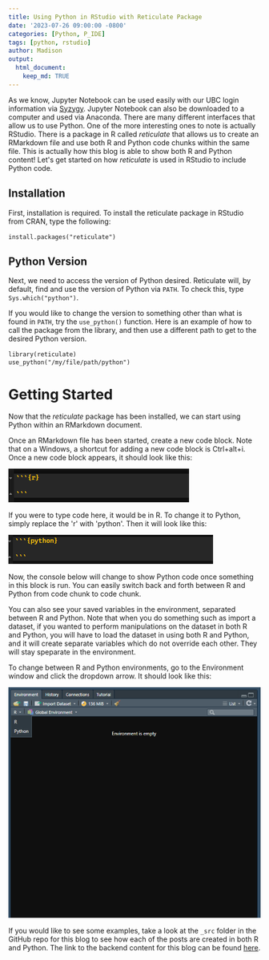 ```yaml
---
title: Using Python in RStudio with Reticulate Package
date: '2023-07-26 09:00:00 -0800'
categories: [Python, P_IDE]
tags: [python, rstudio]
author: Madison
output: 
  html_document:
    keep_md: TRUE
---
```




As we know, Jupyter Notebook can be used easily with our UBC login information via [Syzygy](https://ubc.syzygy.ca/). Jupyter Notebook can also be downloaded to a computer and used via Anaconda. There are many different interfaces that allow us to use Python. One of the more interesting ones to note is actually RStudio. There is a package in R called *reticulate* that allows us to create an RMarkdown file and use both R and Python code chunks within the same file. This is actually how this blog is able to show both R and Python content! Let's get started on how *reticulate* is used in RStudio to include Python code.

## Installation

First, installation is required. To install the reticulate package in RStudio from CRAN, type the following:

```
install.packages("reticulate")
```

## Python Version

Next, we need to access the version of Python desired. Reticulate will, by default, find and use the version of Python via `PATH`. To check this, type `Sys.which("python")`.

If you would like to change the version to something other than what is found in `PATH`, try the `use_python()` function. Here is an example of how to call the package from the library, and then use a different path to get to the desired Python version.

```
library(reticulate)
use_python("/my/file/path/python")
```

# Getting Started

Now that the *reticulate* package has been installed, we can start using Python within an RMarkdown document.

Once an RMarkdown file has been started, create a new code block. Note that on a Windows, a shortcut for adding a new code block is Ctrl+alt+i. Once a new code block appears, it should look like this:

![](images/r-code-chunk.png)

If you were to type code here, it would be in R. To change it to Python, simply replace the 'r' with 'python'. Then it will look like this:

![](images/python-code-chunk.png)

Now, the console below will change to show Python code once something in this block is run. You can easily switch back and forth between R and Python from code chunk to code chunk. 

You can also see your saved variables in the environment, separated between R and Python. Note that when you do something such as import a dataset, if you wanted to perform manipulations on the dataset in both R and Python, you will have to load the dataset in using both R and Python, and it will create separate variables which do not override each other. They will stay speparate in the environment. 

To change between R and Python environments, go to the Environment window and click the dropdown arrow. It should look like this:

![](images/environment.png)

If you would like to see some examples, take a look at the `_src` folder in the GitHub repo for this blog to see how each of the posts are created in both R and Python. The link to the backend content for this blog can be found [here](https://github.com/csc-ubc-okanagan/R-Python-Blog).
